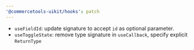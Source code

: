```yaml
---
'@commercetools-uikit/hooks': patch
---
```


- `useFieldId`: update signature to accept `id` as optional parameter.
- `useToggleState`: remove type signature in `useCallback`, specify explicit `ReturnType`

